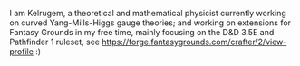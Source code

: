 I am Kelrugem, a theoretical and mathematical physicist currently working on curved Yang-Mills-Higgs gauge theories; and working on extensions for Fantasy Grounds in my free time, mainly focusing on the D&D 3.5E and Pathfinder 1 ruleset, see https://forge.fantasygrounds.com/crafter/2/view-profile :) 
